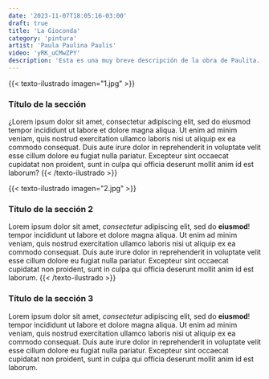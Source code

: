 ```yaml
---
date: '2023-11-07T18:05:16-03:00'
draft: true
title: 'La Gioconda'
category: 'pintura'
artist: 'Paula Paulina Paulis'
video: 'yRK_uCMwZPY'
description: 'Esta es una muy breve descripción de la obra de Paulita.'
---
```

{{< texto-ilustrado imagen="1.jpg" >}}
### Título de la sección
¿Lorem ipsum dolor sit amet, consectetur adipiscing elit, sed do eiusmod tempor incididunt ut labore et dolore magna aliqua. Ut enim ad minim veniam, quis nostrud exercitation ullamco laboris nisi ut aliquip ex ea commodo consequat. Duis aute irure dolor in reprehenderit in voluptate velit esse cillum dolore eu fugiat nulla pariatur. Excepteur sint occaecat cupidatat non proident, sunt in culpa qui officia deserunt mollit anim id est laborum?
{{< /texto-ilustrado >}}

{{< texto-ilustrado imagen="2.jpg" >}}
### Título de la sección 2
Lorem ipsum dolor sit amet, *consectetur* adipiscing elit, sed do **eiusmod**! tempor incididunt ut labore et dolore magna aliqua. Ut enim ad minim veniam, quis nostrud exercitation ullamco laboris nisi ut aliquip ex ea commodo consequat. Duis aute irure dolor in reprehenderit in voluptate velit esse cillum dolore eu fugiat nulla pariatur. Excepteur sint occaecat cupidatat non proident, sunt in culpa qui officia deserunt mollit anim id est laborum.
{{< /texto-ilustrado >}}

### Título de la sección 3
Lorem ipsum dolor sit amet, *consectetur* adipiscing elit, sed do **eiusmod**! tempor incididunt ut labore et dolore magna aliqua. Ut enim ad minim veniam, quis nostrud exercitation ullamco laboris nisi ut aliquip ex ea commodo consequat. Duis aute irure dolor in reprehenderit in voluptate velit esse cillum dolore eu fugiat nulla pariatur. Excepteur sint occaecat cupidatat non proident, sunt in culpa qui officia deserunt mollit anim id est laborum.

